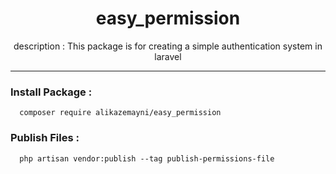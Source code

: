 <h1 align="center">easy_permission</h1>
<p align="center"> description : This package is for creating a simple authentication system in laravel </p>

---

### Install Package :

```shell
  composer require alikazemayni/easy_permission
```

### Publish Files :

```shell
  php artisan vendor:publish --tag publish-permissions-file
```

